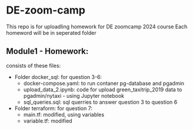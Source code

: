# DE-zoom-camp
This repo is for uploadling homework for DE zoomcamp 2024 course
Each homeword will be in seperated folder

## Module1 - Homework:
consists of these files:
- Folder docker_sql: for question 3-6:
  + docker-compose.yaml: to run contaner pg-database and pgadmin
  + upload_data_2.ipynb: code for upload green_taxitrip_2019 data to pgadmin/nytaxi - using Jupyter notebook
  + sql_queries.sql: sql querries to answer question 3 to question 6
- Folder terraform: for question 7:
  + main.tf: modified, using variables
  + variable.tf: modified
